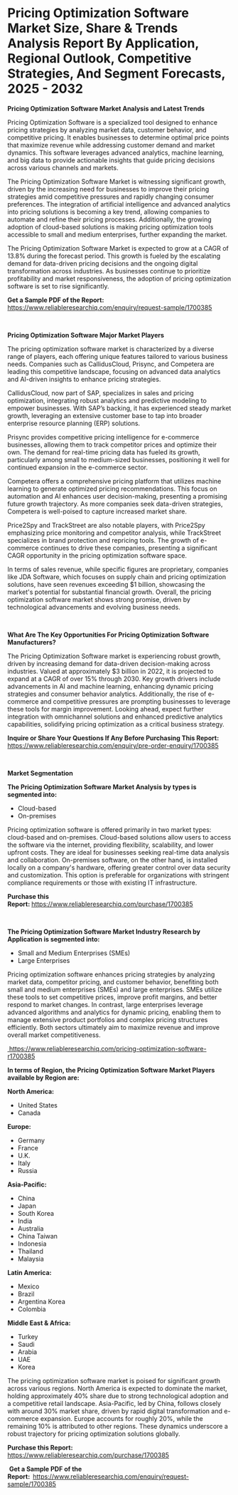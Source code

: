 <p><h1>Pricing Optimization Software Market Size, Share & Trends Analysis Report By Application, Regional Outlook, Competitive Strategies, And Segment Forecasts, 2025 - 2032</h1></p><p><strong>Pricing Optimization Software Market Analysis and Latest Trends</strong></p>
<p><p>Pricing Optimization Software is a specialized tool designed to enhance pricing strategies by analyzing market data, customer behavior, and competitive pricing. It enables businesses to determine optimal price points that maximize revenue while addressing customer demand and market dynamics. This software leverages advanced analytics, machine learning, and big data to provide actionable insights that guide pricing decisions across various channels and markets.</p><p>The Pricing Optimization Software Market is witnessing significant growth, driven by the increasing need for businesses to improve their pricing strategies amid competitive pressures and rapidly changing consumer preferences. The integration of artificial intelligence and advanced analytics into pricing solutions is becoming a key trend, allowing companies to automate and refine their pricing processes. Additionally, the growing adoption of cloud-based solutions is making pricing optimization tools accessible to small and medium enterprises, further expanding the market.</p><p>The Pricing Optimization Software Market is expected to grow at a CAGR of 13.8% during the forecast period. This growth is fueled by the escalating demand for data-driven pricing decisions and the ongoing digital transformation across industries. As businesses continue to prioritize profitability and market responsiveness, the adoption of pricing optimization software is set to rise significantly.</p></p>
<p><strong>Get a Sample PDF of the Report:&nbsp;</strong> <a href="https://www.reliableresearchiq.com/enquiry/request-sample/1700385?utm_campaign=2804&utm_medium=2&utm_source=Github&utm_content=ia&utm_term=19042025&utm_id=pricing-optimization-software">https://www.reliableresearchiq.com/enquiry/request-sample/1700385</a></p>
<p>&nbsp;</p>
<p><strong>Pricing Optimization Software Major Market Players</strong></p>
<p><p>The pricing optimization software market is characterized by a diverse range of players, each offering unique features tailored to various business needs. Companies such as CallidusCloud, Prisync, and Competera are leading this competitive landscape, focusing on advanced data analytics and AI-driven insights to enhance pricing strategies.</p><p>CallidusCloud, now part of SAP, specializes in sales and pricing optimization, integrating robust analytics and predictive modeling to empower businesses. With SAP’s backing, it has experienced steady market growth, leveraging an extensive customer base to tap into broader enterprise resource planning (ERP) solutions.</p><p>Prisync provides competitive pricing intelligence for e-commerce businesses, allowing them to track competitor prices and optimize their own. The demand for real-time pricing data has fueled its growth, particularly among small to medium-sized businesses, positioning it well for continued expansion in the e-commerce sector.</p><p>Competera offers a comprehensive pricing platform that utilizes machine learning to generate optimized pricing recommendations. This focus on automation and AI enhances user decision-making, presenting a promising future growth trajectory. As more companies seek data-driven strategies, Competera is well-poised to capture increased market share.</p><p>Price2Spy and TrackStreet are also notable players, with Price2Spy emphasizing price monitoring and competitor analysis, while TrackStreet specializes in brand protection and repricing tools. The growth of e-commerce continues to drive these companies, presenting a significant CAGR opportunity in the pricing optimization software space.</p><p>In terms of sales revenue, while specific figures are proprietary, companies like JDA Software, which focuses on supply chain and pricing optimization solutions, have seen revenues exceeding $1 billion, showcasing the market's potential for substantial financial growth. Overall, the pricing optimization software market shows strong promise, driven by technological advancements and evolving business needs.</p></p>
<p>&nbsp;</p>
<p><strong>What Are The Key Opportunities For Pricing Optimization Software Manufacturers?</strong></p>
<p><p>The Pricing Optimization Software market is experiencing robust growth, driven by increasing demand for data-driven decision-making across industries. Valued at approximately $3 billion in 2022, it is projected to expand at a CAGR of over 15% through 2030. Key growth drivers include advancements in AI and machine learning, enhancing dynamic pricing strategies and consumer behavior analytics. Additionally, the rise of e-commerce and competitive pressures are prompting businesses to leverage these tools for margin improvement. Looking ahead, expect further integration with omnichannel solutions and enhanced predictive analytics capabilities, solidifying pricing optimization as a critical business strategy.</p></p>
<p><strong>Inquire or Share Your Questions If Any Before Purchasing This Report:</strong> <a href="https://www.reliableresearchiq.com/enquiry/pre-order-enquiry/1700385?utm_campaign=2804&utm_medium=2&utm_source=Github&utm_content=ia&utm_term=19042025&utm_id=pricing-optimization-software">https://www.reliableresearchiq.com/enquiry/pre-order-enquiry/1700385</a></p>
<p>&nbsp;</p>
<p><strong>Market Segmentation</strong></p>
<p><strong>The Pricing Optimization Software Market Analysis by types is segmented into:</strong></p>
<p><ul><li>Cloud-based</li><li>On-premises</li></ul></p>
<p><p>Pricing optimization software is offered primarily in two market types: cloud-based and on-premises. Cloud-based solutions allow users to access the software via the internet, providing flexibility, scalability, and lower upfront costs. They are ideal for businesses seeking real-time data analysis and collaboration. On-premises software, on the other hand, is installed locally on a company's hardware, offering greater control over data security and customization. This option is preferable for organizations with stringent compliance requirements or those with existing IT infrastructure.</p></p>
<p><strong>Purchase this Report:&nbsp;</strong><a href="https://www.reliableresearchiq.com/purchase/1700385?utm_campaign=2804&utm_medium=2&utm_source=Github&utm_content=ia&utm_term=19042025&utm_id=pricing-optimization-software">https://www.reliableresearchiq.com/purchase/1700385</a></p>
<p>&nbsp;</p>
<p><strong>The Pricing Optimization Software Market Industry Research by Application is segmented into:</strong></p>
<p><ul><li>Small and Medium Enterprises (SMEs)</li><li>Large Enterprises</li></ul></p>
<p><p>Pricing optimization software enhances pricing strategies by analyzing market data, competitor pricing, and customer behavior, benefiting both small and medium enterprises (SMEs) and large enterprises. SMEs utilize these tools to set competitive prices, improve profit margins, and better respond to market changes. In contrast, large enterprises leverage advanced algorithms and analytics for dynamic pricing, enabling them to manage extensive product portfolios and complex pricing structures efficiently. Both sectors ultimately aim to maximize revenue and improve overall market competitiveness.</p></p>
<p><a href="https://www.reliableresearchiq.com/pricing-optimization-software-r1700385?utm_campaign=2804&utm_medium=2&utm_source=Github&utm_content=ia&utm_term=19042025&utm_id=pricing-optimization-software">&nbsp;https://www.reliableresearchiq.com/pricing-optimization-software-r1700385</a></p>
<p><strong>In terms of Region, the Pricing Optimization Software Market Players available by Region are:</strong></p>
<p>
    <p> <strong> North America: </strong>
        <ul>
            <li>United States</li>
            <li>Canada</li>
        </ul>
        </p> 
    <p> <strong> Europe: </strong>
        <ul>
            <li>Germany</li>
            <li>France</li>
            <li>U.K.</li>
            <li>Italy</li>
            <li>Russia</li>
        </ul>
        </p> 
    <p> <strong> Asia-Pacific: </strong>
        <ul>
            <li>China</li>
            <li>Japan</li>
            <li>South Korea</li>
            <li>India</li>
            <li>Australia</li>
            <li>China Taiwan</li>
            <li>Indonesia</li>
            <li>Thailand</li>
            <li>Malaysia</li>
        </ul>
        </p> 
    <p> <strong> Latin America: </strong>
        <ul>
            <li>Mexico</li>
            <li>Brazil</li>
            <li>Argentina Korea</li>
            <li>Colombia</li>
        </ul>
        </p> 
    <p> <strong> Middle East & Africa: </strong>
        <ul>
            <li>Turkey</li>
            <li>Saudi</li>
            <li>Arabia</li>
            <li>UAE</li>
            <li>Korea</li>
        </ul>
    </p>
    </p>
<p><p>The pricing optimization software market is poised for significant growth across various regions. North America is expected to dominate the market, holding approximately 40% share due to strong technological adoption and a competitive retail landscape. Asia-Pacific, led by China, follows closely with around 30% market share, driven by rapid digital transformation and e-commerce expansion. Europe accounts for roughly 20%, while the remaining 10% is attributed to other regions. These dynamics underscore a robust trajectory for pricing optimization solutions globally.</p></p>
<p><strong>Purchase this Report: </strong><a href="https://www.reliableresearchiq.com/purchase/1700385?utm_campaign=2804&utm_medium=2&utm_source=Github&utm_content=ia&utm_term=19042025&utm_id=pricing-optimization-software">https://www.reliableresearchiq.com/purchase/1700385</a></p>
<p>&nbsp;<strong>Get a Sample PDF of the Report:&nbsp;&nbsp;</strong><a href="https://www.reliableresearchiq.com/enquiry/request-sample/1700385?utm_campaign=2804&utm_medium=2&utm_source=Github&utm_content=ia&utm_term=19042025&utm_id=pricing-optimization-software">https://www.reliableresearchiq.com/enquiry/request-sample/1700385</a></p>
<p><strong></strong></p>
<p><p></p><p></p><p></p></p>